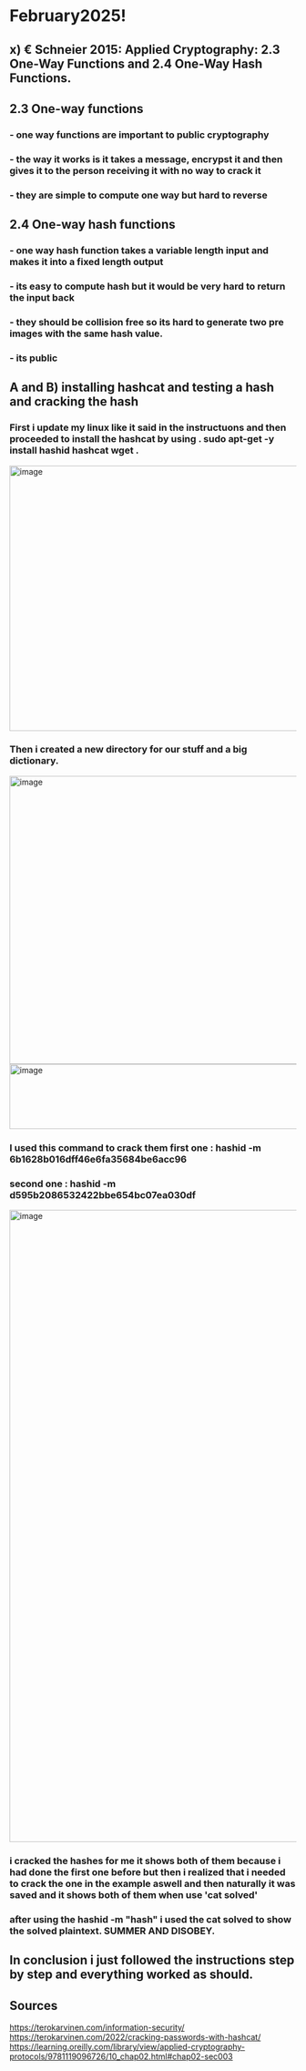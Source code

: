 # February2025!
## x) € Schneier 2015: Applied Cryptography: 2.3 One-Way Functions and 2.4 One-Way Hash Functions.
## 2.3 One-way functions
### - one way functions are important to public cryptography
### - the way it works is it takes a message, encrypst it and then gives it to the person receiving it with no way to crack it
### - they are simple to compute one way but hard to reverse

## 2.4 One-way hash functions	
### - one way hash function takes a variable length input and makes it into a fixed length output
### - its easy to compute hash but it would be very hard to return the input back 
### - they should be collision free so its hard to generate two pre images with the same hash value.
### - its public

## A and B) installing hashcat and testing a hash and cracking the hash
### First i update my linux like it said in the instructuons and then proceeded to install the hashcat by using . sudo apt-get -y install hashid hashcat wget .
<img width="1464" height="466" alt="image" src="https://github.com/user-attachments/assets/6e81b577-4d71-4c41-9f66-814b02f3e290" />

### Then i created a new directory for our stuff and a big dictionary.
<img width="1450" height="506" alt="image" src="https://github.com/user-attachments/assets/7c905559-6e01-452b-9741-c2d2e6d32a46" />
<img width="1272" height="114" alt="image" src="https://github.com/user-attachments/assets/8faf1d36-7827-493c-8f26-defa77094907" />



### I used this command to crack them first one : hashid -m 6b1628b016dff46e6fa35684be6acc96 
### second one : hashid -m d595b2086532422bbe654bc07ea030df
<img width="1476" height="1110" alt="image" src="https://github.com/user-attachments/assets/25fef359-e9cf-4c2f-a5c1-a942d9c67056" />

###  i cracked the hashes for me it shows both of them because i had done the first one before but then i realized that i needed to crack the one in the example aswell and then naturally it was saved and it shows both of them when use 'cat solved'

### after using the hashid -m "hash" i used the cat solved to show the solved plaintext. SUMMER AND DISOBEY.

## In conclusion i just followed the instructions step by step and everything worked as should. 

## Sources

https://terokarvinen.com/information-security/
https://terokarvinen.com/2022/cracking-passwords-with-hashcat/
https://learning.oreilly.com/library/view/applied-cryptography-protocols/9781119096726/10_chap02.html#chap02-sec003



